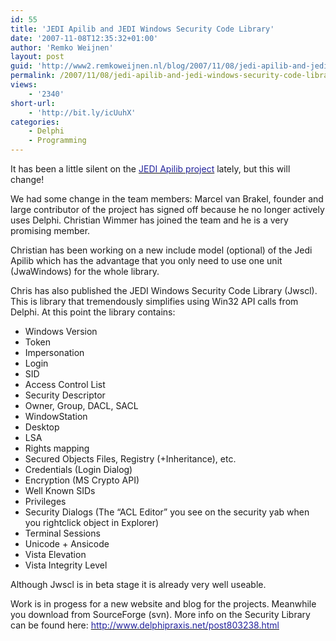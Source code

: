 ```yaml
---
id: 55
title: 'JEDI Apilib and JEDI Windows Security Code Library'
date: '2007-11-08T12:35:32+01:00'
author: 'Remko Weijnen'
layout: post
guid: 'http://www2.remkoweijnen.nl/blog/2007/11/08/jedi-apilib-and-jedi-windows-security-code-library/'
permalink: /2007/11/08/jedi-apilib-and-jedi-windows-security-code-library/
views:
    - '2340'
short-url:
    - 'http://bit.ly/icUuhX'
categories:
    - Delphi
    - Programming
---
```


It has been a little silent on the [<font color="#22229c">JEDI Apilib project</font>](http://sourceforge.net/projects/jedi-apilib/) lately, but this will change!

We had some change in the team members: Marcel van Brakel, founder and large contributor of the project has signed off because he no longer actively uses Delphi. Christian Wimmer has joined the team and he is a very promising member.

Christian has been working on a new include model (optional) of the Jedi Apilib which has the advantage that you only need to use one unit (JwaWindows) for the whole library.

Chris has also published the JEDI Windows Security Code Library (Jwscl). This is library that tremendously simplifies using Win32 API calls from Delphi. At this point the library contains:

- Windows Version
- Token
- Impersonation
- Login
- SID
- Access Control List
- Security Descriptor
- Owner, Group, DACL, SACL
- WindowStation
- Desktop
- LSA
- Rights mapping
- Secured Objects Files, Registry (+Inheritance), etc.
- Credentials (Login Dialog)
- Encryption (MS Crypto API)
- Well Known SIDs
- Privileges
- Security Dialogs (The “ACL Editor” you see on the security yab when you rightclick object in Explorer)
- Terminal Sessions
- Unicode + Ansicode
- Vista Elevation
- Vista Integrity Level

Although Jwscl is in beta stage it is already very well useable.

Work is in progess for a new website and blog for the projects. Meanwhile you download from SourceForge (svn). More info on the Security Library can be found here: [<font color="#22229c">http://www.delphipraxis.net/post803238.html</font>](http://www.delphipraxis.net/post803238.html#803238)